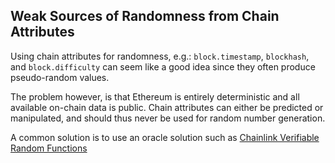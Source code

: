 ## Weak Sources of Randomness from Chain Attributes

Using chain attributes for randomness, e.g.: `block.timestamp`, `blockhash`, and `block.difficulty` can seem like a good idea since they often produce pseudo-random values.

The problem however, is that Ethereum is entirely deterministic and all available on-chain data is public. Chain attributes can either be predicted or manipulated, and should thus never be used for random number generation.

A common solution is to use an oracle solution such as [Chainlink Verifiable Random Functions](https://docs.chain.link/vrf/v2/introduction/)